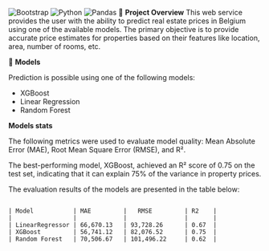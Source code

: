 ![Bootstrap](https://www.svgrepo.com/show/303293/bootstrap-4-logo.svg)
![Python](https://img.shields.io/badge/Made%20with-Python-1f425f.svg)
![Pandas](https://img.shields.io/badge/uses-Pandas-blue.svg)
🔎 **Project Overview**
This web service provides the user with the ability to predict real estate prices in Belgium using one of the available models. The primary objective is to provide accurate price estimates for properties based on their features like location, area, number of rooms, etc.

🤖 **Models**

Prediction is possible using one of the following models:
- XGBoost
- Linear Regression
- Random Forest

**Models stats**


The following metrics were used to evaluate model quality: Mean Absolute Error (MAE), Root Mean Square Error (RMSE), and R².

The best-performing model, XGBoost, achieved an R² score of 0.75 on the test set, indicating that it can explain 75% of the variance in property prices.

The evaluation results of the models are presented in the table below:

```

| Model           | MAE         |   RMSE         | R2    |
|                 |             |                |       |
| LinearRegressor | 66,670.13   | 93,728.26      | 0.67  |
| XGBoost         | 56,741.12   | 82,076.52      | 0.75  |
| Random Forest   | 70,506.67   | 101,496.22     | 0.62  |


```
